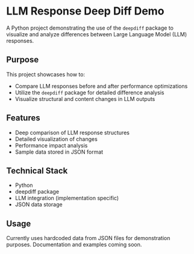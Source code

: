 # LLM Response Deep Diff Demo

A Python project demonstrating the use of the `deepdiff` package to visualize and analyze differences between Large Language Model (LLM) responses.

## Purpose

This project showcases how to:
- Compare LLM responses before and after performance optimizations
- Utilize the `deepdiff` package for detailed difference analysis
- Visualize structural and content changes in LLM outputs

## Features

- Deep comparison of LLM response structures
- Detailed visualization of changes
- Performance impact analysis
- Sample data stored in JSON format

## Technical Stack

- Python
- deepdiff package
- LLM integration (implementation specific)
- JSON data storage

## Usage

Currently uses hardcoded data from JSON files for demonstration purposes.
Documentation and examples coming soon.
